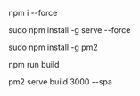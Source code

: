 




npm i --force

 sudo npm install -g serve --force


sudo npm install -g pm2

npm run build

 pm2 serve build 3000 --spa





